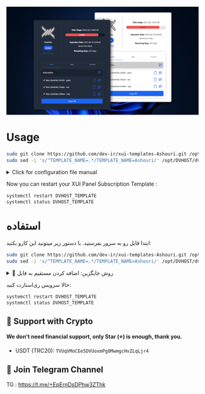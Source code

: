 <p align="center">
  <a href="https://github.com/dev-ir/xui-templates-Ashouri" target="_blank" rel="noopener noreferrer" >
    <img src="https://raw.githubusercontent.com/dev-ir/xui-templates-Ashouri/refs/heads/master/screenshot.jpg" alt="SubPage screenshots" width="800" height="auto">
  </a>
</p>

# Usage

```bash
sudo git clone https://github.com/dev-ir/xui-templates-Ashouri.git /opt/DVHOST/views/templates/Ashouri/
sudo sed -i 's/^TEMPLATE_NAME=.*/TEMPLATE_NAME=Ashouri/' /opt/DVHOST/dvhost.config
```

<details>
  <summary>Click for configuration file manual</summary>

```
nano /opt/DVHOST/dvhost.config
```
# Template name 
```
# Replace Template name 
TEMPLATE_NAME=Ashouri
```
</details>


Now you can restart your XUI Panel Subscription Template :
```
systemctl restart DVHOST_TEMPLATE
systemctl status DVHOST_TEMPLATE
```


# استفاده

ابتدا فایل رو به سرور بفرستید. با دستور زیر میتونید این کارو بکنید:

```bash
sudo git clone https://github.com/dev-ir/xui-templates-Ashouri.git /opt/DVHOST/views/templates/Ashouri/
sudo sed -i 's/^TEMPLATE_NAME=.*/TEMPLATE_NAME=Ashouri/' /opt/DVHOST/dvhost.config
```

<details>
  <summary>📝 روش جایگزین: اضافه کردن مستقیم به فایل</summary>


سپس دستور زیر وارد کنید تا وارد تنظیمات اصلی شوید

```
nano /opt/DVHOST/dvhost.config
```

حالا میبایست نام پوسته جایگزین پوسته پیشفرض کنید
```
# Replace Template name 
TEMPLATE_NAME=Ashouri
```
</details>

حالا سرویس ری‌استارت کنید:
```
systemctl restart DVHOST_TEMPLATE
systemctl status DVHOST_TEMPLATE
```
## 🙏 Support with Crypto 
**We don't need financial support, only Star (⭐) is enough, thank you.**
- USDT (TRC20): `TVUqVMoCEe5DVUoxmPg8MwmgcHvZLqLjr4`

## 📧 Join Telegram Channel

TG : https://t.me/+EpErnDsDPhw3ZThk
